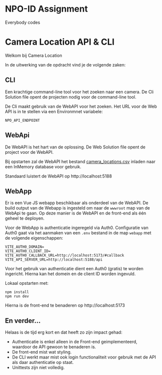 # NPO-ID Assignment
Everybody codes

# Camera Location API & CLI

Welkom bij Camera Location

In de uitwerking van de opdracht vind je de volgende zaken:

## CLI

Een krachtige command-line tool voor het zoeken naar een camera.
De Cli Solution file opent de projecten nodig voor de command-line tool.

De Cli maakt gebruik van de WebAPI voor het zoeken.
Het URL voor de Web API is in te stellen via een Environmnet variabele:
```shell
NPO_API_ENDPOINT
```

## WebApi

De WebAPI is het hart van de oplossing.
De Web Solution file opent de project voor de WebAPI.

Bij opstarten zal de WebAPI het bestand [camera_locations.csv](./NPO.WebApi.Data/camera_locations.csv) inladen naar een InMemory database voor gebruik.

Standaard luistert de WebAPI op http://localhost:5188

## WebApp

Er is een Vue JS webapp beschikbaar als onderdeel van de WebAPI. 
De build output van de Webapp is ingesteld om naar de `wwwroot` map van de WebApi te gaan. Op deze manier is de WebAPI en de front-end als één geheel te deployen.

Voor de WebApp is authenticatie ingeregeld via Auth0. Configuratie van Auth0 gaat via het aanmaken van een `.env` bestand in de map `webapp` met de volgende eigenschappen:

```
VITE_AUTH0_DOMAIN=
VITE_AUTH0_CLIENT_ID=
VITE_AUTH0_CALLBACK_URL=http://localhost:5173/#callback
VITE_API_SERVER_URL=http://localhost:5188/api
```

Voor het gebruik van authenticatie dient een Auth0 (gratis) te worden ingericht. Hierna kan het domein en de client ID worden ingevuld.

Lokaal opstarten met:
```shell
npm install
npm run dev
```
Hierna is de front-end te benaderen op http://localhost:5173


## En verder...



Helaas is de tijd erg kort en dat heeft zo zijn impact gehad:

- Authenticatie is enkel alleen in de Front-end geimplementeerd, waardoor de API gewoon te benaderen is.
- De front-end mist wat styling.
- De CLI werkt maar mist ook login functionaliteit voor gebruik met de API als daar authenticatie op staat.
- Unittests zijn niet volledig.
